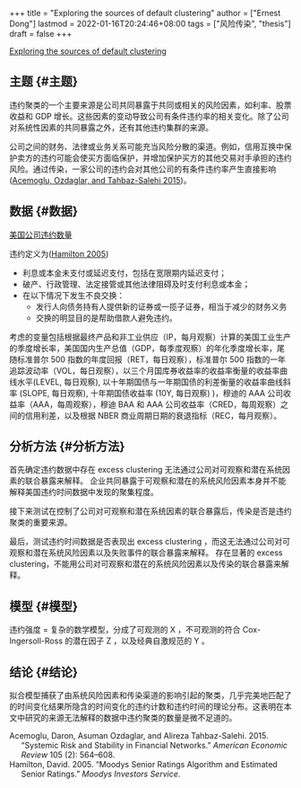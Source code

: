 +++
title = "Exploring the sources of default clustering"
author = ["Ernest Dong"]
lastmod = 2022-01-16T20:24:46+08:00
tags = ["风险传染", "thesis"]
draft = false
+++

[Exploring the sources of default clustering](https://www.sciencedirect.com/science/article/pii/S0304405X1830103X)


## 主题 {#主题}

违约聚类的一个主要来源是公司共同暴露于共同或相关的风险因素，如利率、股票收益和 GDP 增长。这些因素的变动导致公司有条件违约率的相关变化。除了公司对系统性因素的共同暴露之外，还有其他违约集群的来源。

公司之间的财务、法律或业务关系可能充当风险分散的渠道。例如，信用互换中保护卖方的违约可能会使买方面临保护，并增加保护买方的其他交易对手承担的违约风险。通过传染，一家公司的违约会对其他公司的有条件违约率产生直接影响(<a href="#citeproc_bib_item_1">Acemoglu, Ozdaglar, and Tahbaz-Salehi 2015</a>)。


## 数据 {#数据}

[美国公司违约数量](/ox-hugo/美国公司违约数量.jpg)

违约定义为(<a href="#citeproc_bib_item_2">Hamilton 2005</a>)

-   利息或本金未支付或延迟支付，包括在宽限期内延迟支付；
-   破产、行政管理、法定接管或其他法律阻碍及时支付利息或本金；
-   在以下情况下发生不良交换：
    -   发行人向债务持有人提供新的证券或一揽子证券，相当于减少的财务义务
    -   交换的明显目的是帮助借款人避免违约。

考虑的变量包括根据最终产品和非工业供应（IP，每月观察）计算的美国工业生产的季度增长率，美国国内生产总值（GDP，每季度观察）的年化季度增长率，尾随标准普尔 500 指数的年度回报（RET，每日观察），标准普尔 500 指数的一年追踪波动率（VOL，每日观察），以三个月国库券收益率的收益率衡量的收益率曲线水平(LEVEL, 每日观察), 以十年期国债与一年期国债的利差衡量的收益率曲线斜率 (SLOPE, 每日观察), 十年期国债收益率 (10Y, 每日观察) )，穆迪的 AAA 公司收益率（AAA，每周观察），穆迪 BAA 和 AAA 公司收益率（CRED，每周观察）之间的信用利差，以及根据 NBER 商业周期日期的衰退指标（REC，每月观察）。


## 分析方法 {#分析方法}

首先确定违约数据中存在 excess clustering 无法通过公司对可观察和潜在系统因素的联合暴露来解释。
企业共同暴露于可观察和潜在的系统风险因素本身并不能解释美国违约时间数据中发现的聚集程度。

接下来测试在控制了公司对可观察和潜在系统因素的联合暴露后，传染是否是违约聚类的重要来源。

最后，测试违约时间数据是否表现出 excess clustering ，而这无法通过公司对可观察和潜在系统风险因素以及失败事件的联合暴露来解释。
存在显著的 excess clustering，不能用公司对可观察和潜在的系统风险因素以及传染的联合暴露来解释。


## 模型 {#模型}

违约强度 =
复杂的数学模型，分成了可观测的 X ，不可观测的符合 Cox-Ingersoll-Ross 的潜在因子 Z ，以及经典自激规范的 Y 。


## 结论 {#结论}

拟合模型捕获了由系统风险因素和传染渠道的影响引起的聚类，几乎完美地匹配了的时间变化结果所隐含的时间变化的违约计数和违约时间的理论分布。这表明在本文中研究的来源无法解释的数据中违约聚类的数量是微不足道的。

<style>.csl-entry{text-indent: -1.5em; margin-left: 1.5em;}</style><div class="csl-bib-body">
  <div class="csl-entry"><a id="citeproc_bib_item_1"></a>Acemoglu, Daron, Asuman Ozdaglar, and Alireza Tahbaz-Salehi. 2015. “Systemic Risk and Stability in Financial Networks.” <i>American Economic Review</i> 105 (2): 564–608.</div>
  <div class="csl-entry"><a id="citeproc_bib_item_2"></a>Hamilton, David. 2005. “Moodys Senior Ratings Algorithm and Estimated Senior Ratings.” <i>Moodys Investors Service</i>.</div>
</div>